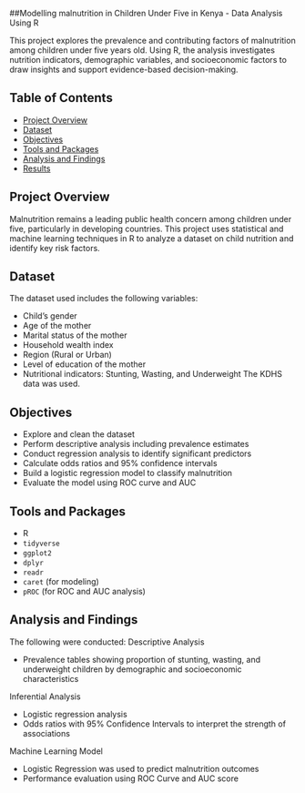##Modelling malnutrition in Children Under Five in Kenya - Data Analysis Using R

This project explores the prevalence and contributing factors of malnutrition among children under five years old. Using R, the analysis investigates nutrition indicators, demographic variables, and socioeconomic factors to draw insights and support evidence-based decision-making.

## Table of Contents

- [Project Overview](#project-overview)
- [Dataset](#dataset)
- [Objectives](#objectives)
- [Tools and Packages](#tools-and-packages)
- [Analysis and Findings](#analysis-and-findings)
- [Results](#results)
  

## Project Overview

Malnutrition remains a leading public health concern among children under five, particularly in developing countries. This project uses statistical and machine learning techniques in R to analyze a dataset on child nutrition and identify key risk factors.

## Dataset

The dataset used includes the following variables:

- Child’s gender  
- Age of the mother  
- Marital status of the mother  
- Household wealth index  
- Region (Rural or Urban)  
- Level of education of the mother  
- Nutritional indicators: Stunting, Wasting, and Underweight 
The KDHS data was used.

## Objectives

- Explore and clean the dataset  
- Perform descriptive analysis including prevalence estimates  
- Conduct regression analysis to identify significant predictors  
- Calculate odds ratios and 95% confidence intervals  
- Build a logistic regression model to classify malnutrition  
- Evaluate the model using ROC curve and AUC  

## Tools and Packages

- R
- `tidyverse`
- `ggplot2`
- `dplyr`
- `readr`
- `caret` (for modeling)
- `pROC` (for ROC and AUC analysis)

## Analysis and Findings

The following were conducted:
Descriptive Analysis 
  - Prevalence tables showing proportion of stunting, wasting, and underweight children by demographic and socioeconomic characteristics

  Inferential Analysis
  - Logistic regression analysis  
  - Odds ratios with 95% Confidence Intervals to interpret the strength of associations  

  Machine Learning Model
  - Logistic Regression was used to predict malnutrition outcomes  
  - Performance evaluation using ROC Curve and AUC score  


